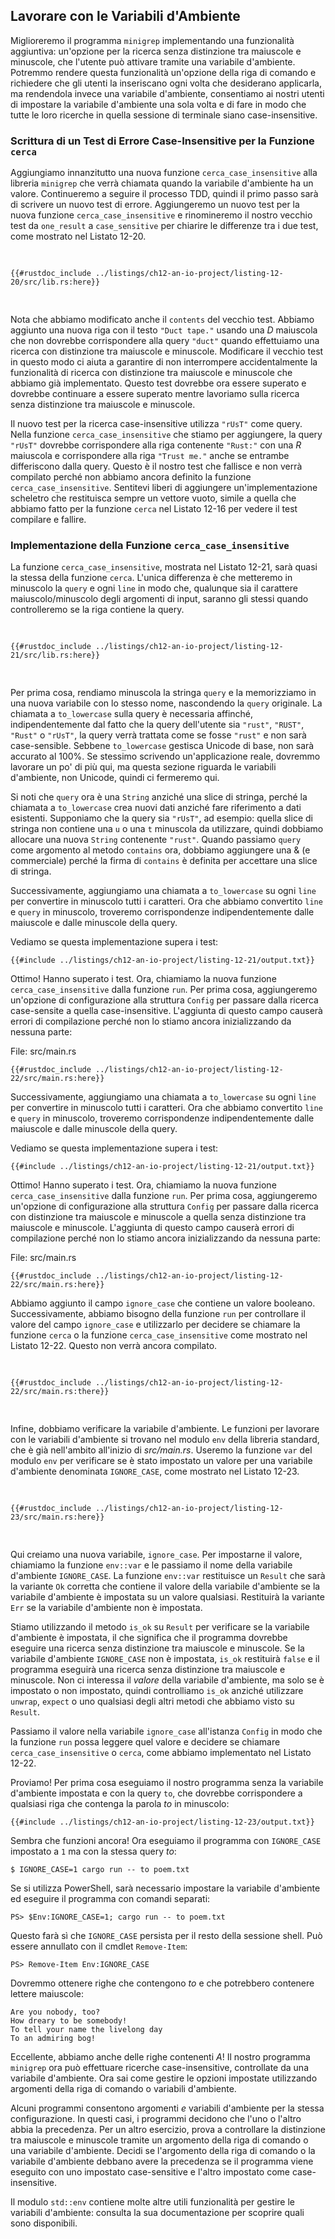## Lavorare con le Variabili d'Ambiente

Miglioreremo il programma `minigrep` implementando una funzionalità aggiuntiva: un'opzione per la
ricerca senza distinzione tra maiuscole e minuscole, che l'utente può attivare tramite una variabile d'ambiente. Potremmo rendere questa funzionalità un'opzione della riga di comando e richiedere che
gli utenti la inseriscano ogni volta che desiderano applicarla, ma rendendola invece una
variabile d'ambiente, consentiamo ai nostri utenti di impostare la variabile d'ambiente una sola volta
e di fare in modo che tutte le loro ricerche in quella sessione di terminale siano case-insensitive.

### Scrittura di un Test di Errore Case-Insensitive per la Funzione `cerca`

Aggiungiamo innanzitutto una nuova funzione `cerca_case_insensitive` alla libreria `minigrep`
che verrà chiamata quando la variabile d'ambiente ha un valore. Continueremo
a seguire il processo TDD, quindi il primo passo sarà di scrivere un nuovo test di errore. Aggiungeremo un nuovo test per la nuova funzione `cerca_case_insensitive` e rinomineremo
il nostro vecchio test da `one_result` a `case_sensitive` per chiarire le differenze
tra i due test, come mostrato nel Listato 12-20.

<Listing number="12-20" file-name="src/lib.rs" caption="Aggiunta di un nuovo test che fallisce per la funzione case-insensitive che stiamo per aggiungere">

```rust,ignore,does_not_compile
{{#rustdoc_include ../listings/ch12-an-io-project/listing-12-20/src/lib.rs:here}}
```

</Listing>

Nota che abbiamo modificato anche il `contents` del vecchio test. Abbiamo aggiunto una nuova riga
con il testo `"Duct tape."` usando una _D_ maiuscola che non dovrebbe corrispondere alla query
`"duct"` quando effettuiamo una ricerca con distinzione tra maiuscole e minuscole. Modificare il vecchio test
in questo modo ci aiuta a garantire di non interrompere accidentalmente la funzionalità di ricerca con distinzione tra maiuscole e minuscole
che abbiamo già implementato. Questo test dovrebbe ora essere superato
e dovrebbe continuare a essere superato mentre lavoriamo sulla ricerca senza distinzione tra maiuscole e minuscole.

Il nuovo test per la ricerca case-insensitive utilizza `"rUsT"` come query. Nella
funzione `cerca_case_insensitive` che stiamo per aggiungere, la query `"rUsT"`
dovrebbe corrispondere alla riga contenente `"Rust:"` con una _R_ maiuscola e corrispondere alla
riga `"Trust me."` anche se entrambe differiscono dalla query. Questo
è il nostro test che fallisce e non verrà compilato perché non abbiamo ancora definito
la funzione `cerca_case_insensitive`. Sentitevi liberi di aggiungere un'implementazione scheletro
che restituisca sempre un vettore vuoto, simile a quella che abbiamo fatto
per la funzione `cerca` nel Listato 12-16 per vedere il test compilare e fallire.

### Implementazione della Funzione `cerca_case_insensitive`

La funzione `cerca_case_insensitive`, mostrata nel Listato 12-21, sarà quasi
la stessa della funzione `cerca`. L'unica differenza è che metteremo in minuscolo
la `query` e ogni `line` in modo che, qualunque sia il carattere maiuscolo/minuscolo degli argomenti di input,
saranno gli stessi quando controlleremo se la riga contiene la query.

<Listing number="12-21" file-name="src/lib.rs" caption="Definizione della funzione `cerca_case_insensitive` per rendere minuscole la query e la riga prima di confrontarle">

```rust,noplayground
{{#rustdoc_include ../listings/ch12-an-io-project/listing-12-21/src/lib.rs:here}}
```

</Listing>

Per prima cosa, rendiamo minuscola la stringa `query` e la memorizziamo in una nuova variabile con lo
stesso nome, nascondendo la `query` originale. La chiamata a `to_lowercase` sulla query
è necessaria affinché, indipendentemente dal fatto che la query dell'utente sia `"rust"`, `"RUST"`,
`"Rust"` o `"rUsT"`, la query verrà trattata come se fosse `"rust"` e non sarà case-sensible. Sebbene `to_lowercase` gestisca Unicode di base,
non sarà accurato al 100%. Se stessimo scrivendo un'applicazione reale, dovremmo
lavorare un po' di più qui, ma questa sezione riguarda le variabili d'ambiente,
non Unicode, quindi ci fermeremo qui.

Si noti che `query` ora è una `String` anziché una slice di stringa, perché la chiamata a
`to_lowercase` crea nuovi dati anziché fare riferimento a dati esistenti. Supponiamo che la
query sia `"rUsT"`, ad esempio: quella slice di stringa non contiene una `u` o una `t` minuscola da utilizzare, quindi dobbiamo allocare una nuova `String` contenente
`"rust"`. Quando passiamo `query` come argomento al metodo `contains` ora,
dobbiamo aggiungere una & (e commerciale) perché la firma di `contains` è definita per accettare
una slice di stringa.

Successivamente, aggiungiamo una chiamata a `to_lowercase` su ogni `line` per convertire in minuscolo tutti
i caratteri. Ora che abbiamo convertito `line` e `query` in minuscolo, troveremo
corrispondenze indipendentemente dalle maiuscole e dalle minuscole della query.

Vediamo se questa implementazione supera i test:

```console
{{#include ../listings/ch12-an-io-project/listing-12-21/output.txt}}
```

Ottimo! Hanno superato i test. Ora, chiamiamo la nuova funzione `cerca_case_insensitive`
dalla funzione `run`. Per prima cosa, aggiungeremo un'opzione di configurazione alla struttura `Config`
per passare dalla ricerca case-sensite a quella case-insensitive. L'aggiunta
di questo campo causerà errori di compilazione perché non lo stiamo ancora inizializzando
da nessuna parte:

<span class="filename">File: src/main.rs</span>

```rust,ignore,does_not_compile
{{#rustdoc_include ../listings/ch12-an-io-project/listing-12-22/src/main.rs:here}}
```

Successivamente, aggiungiamo una chiamata a `to_lowercase` su ogni `line` per convertire in minuscolo tutti
i caratteri. Ora che abbiamo convertito `line` e `query` in minuscolo, troveremo
corrispondenze indipendentemente dalle maiuscole e dalle minuscole della query.

Vediamo se questa implementazione supera i test:

```console
{{#include ../listings/ch12-an-io-project/listing-12-21/output.txt}}
```

Ottimo! Hanno superato i test. Ora, chiamiamo la nuova funzione `cerca_case_insensitive`
dalla funzione `run`. Per prima cosa, aggiungeremo un'opzione di configurazione alla struttura `Config`
per passare dalla ricerca con distinzione tra maiuscole e minuscole a quella senza distinzione tra maiuscole e minuscole. L'aggiunta
di questo campo causerà errori di compilazione perché non lo stiamo ancora inizializzando
da nessuna parte:

<span class="filename">File: src/main.rs</span>

```rust,ignore,does_not_compile
{{#rustdoc_include ../listings/ch12-an-io-project/listing-12-22/src/main.rs:here}}
```

Abbiamo aggiunto il campo `ignore_case` che contiene un valore booleano. Successivamente, abbiamo bisogno della funzione `run`
per controllare il valore del campo `ignore_case` e ​​utilizzarlo per decidere
se chiamare la funzione `cerca` o la funzione `cerca_case_insensitive`
come mostrato nel Listato 12-22. Questo non verrà ancora compilato.

<Listing number="12-22" file-name="src/main.rs" caption="Chiamata `search` o `cerca_case_insensitive` in base al valore in `config.ignore_case`">

```rust,ignore,does_not_compile
{{#rustdoc_include ../listings/ch12-an-io-project/listing-12-22/src/main.rs:there}}
```

</Listing>

Infine, dobbiamo verificare la variabile d'ambiente. Le funzioni per
lavorare con le variabili d'ambiente si trovano nel modulo `env` della libreria standard, che è già nell'ambito all'inizio di _src/main.rs_. Useremo la
funzione `var` del modulo `env` per verificare se è stato impostato un valore
per una variabile d'ambiente denominata `IGNORE_CASE`, come mostrato nel Listato 12-23.

<Listing number="12-23" file-name="src/main.rs" caption="Controllo di qualsiasi valore in una variabile d'ambiente denominata `IGNORE_CASE`">

```rust,ignore,noplayground
{{#rustdoc_include ../listings/ch12-an-io-project/listing-12-23/src/main.rs:here}}
```

</Listing>

Qui creiamo una nuova variabile, `ignore_case`. Per impostarne il valore, chiamiamo la funzione
`env::var` e le passiamo il nome della variabile d'ambiente
`IGNORE_CASE`. La funzione `env::var` restituisce un `Result` che sarà la
variante `Ok` corretta che contiene il valore della variabile d'ambiente se
la variabile d'ambiente è impostata su un valore qualsiasi. Restituirà la variante `Err` se la variabile d'ambiente non è impostata.

Stiamo utilizzando il metodo `is_ok` su `Result` per verificare se la variabile d'ambiente
è impostata, il che significa che il programma dovrebbe eseguire una ricerca senza distinzione tra maiuscole e minuscole.
Se la variabile d'ambiente `IGNORE_CASE` non è impostata, `is_ok`
restituirà `false` e ​​il programma eseguirà una ricerca senza distinzione tra maiuscole e minuscole. Non ci interessa
il _valore_ della variabile d'ambiente, ma solo se è impostato o
non impostato, quindi controlliamo `is_ok` anziché utilizzare `unwrap`, `expect` o uno qualsiasi
degli altri metodi che abbiamo visto su `Result`.

Passiamo il valore nella variabile `ignore_case` all'istanza `Config` in modo che la funzione
`run` possa leggere quel valore e decidere se chiamare
`cerca_case_insensitive` o `cerca`, come abbiamo implementato nel Listato 12-22.

Proviamo! Per prima cosa eseguiamo il nostro programma senza la variabile d'ambiente
impostata e con la query `to`, che dovrebbe corrispondere a qualsiasi riga che contenga
la parola _to_ in minuscolo:

```console
{{#include ../listings/ch12-an-io-project/listing-12-23/output.txt}}
```

Sembra che funzioni ancora! Ora eseguiamo il programma con `IGNORE_CASE` impostato
a `1` ma con la stessa query _to_:

```console
$ IGNORE_CASE=1 cargo run -- to poem.txt
```

Se si utilizza PowerShell, sarà necessario impostare la variabile d'ambiente ed
eseguire il programma con comandi separati:

```console
PS> $Env:IGNORE_CASE=1; cargo run -- to poem.txt
```

Questo farà sì che `IGNORE_CASE` persista per il resto della sessione shell.
Può essere annullato con il cmdlet `Remove-Item`:

```console
PS> Remove-Item Env:IGNORE_CASE
```

Dovremmo ottenere righe che contengono _to_ e che potrebbero contenere lettere maiuscole:

<!-- manual-regeneration
cd listings/ch12-an-io-project/listing-12-23
IGNORE_CASE=1 cargo run -- to poem.txt
can't extract because of the environment variable
-->

```console
Are you nobody, too?
How dreary to be somebody!
To tell your name the livelong day
To an admiring bog!
```

Eccellente, abbiamo anche delle righe contenenti _A_! Il nostro programma `minigrep` ora può effettuare
ricerche case-insensitive, controllate da una variabile d'ambiente. Ora sai
come gestire le opzioni impostate utilizzando argomenti della riga di comando o variabili
d'ambiente.

Alcuni programmi consentono argomenti _e_ variabili d'ambiente per la stessa
configurazione. In questi casi, i programmi decidono che l'uno o l'altro abbia
la precedenza. Per un altro esercizio, prova a controllare la distinzione tra maiuscole e minuscole
tramite un argomento della riga di comando o una variabile d'ambiente. Decidi
se l'argomento della riga di comando o la variabile d'ambiente debbano avere
la precedenza se il programma viene eseguito con uno impostato case-sensitive e l'altro impostato come case-insensitive.

Il modulo `std::env` contiene molte altre utili funzionalità per gestire
le variabili d'ambiente: consulta la sua documentazione per scoprire quali sono disponibili.
